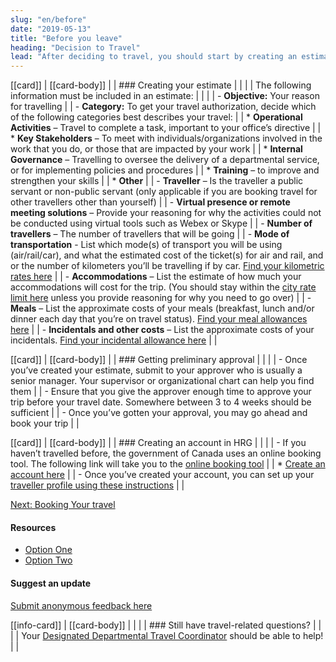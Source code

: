 ```yaml
---
slug: "en/before"
date: "2019-05-13"
title: "Before you leave"
heading: "Decision to Travel"
lead: "After deciding to travel, you should start by creating an estimate. The estimate should give an overall approximation of what the total cost of the trip will be, so that it can the be approved."
---
```

<div class="content-left col-xs-12 col-sm-12 col-md-8">

[[card]]
| [[card-body]]
| | ### Creating your estimate
| |
| | The following information must be included in an estimate:
| |
| | - **Objective:** Your reason for travelling
| | - **Category:** To get your travel authorization, decide which of the following categories best describes your travel:
| |   * **Operational Activities** – Travel to complete a task, important to your office’s directive
| |   * **Key Stakeholders** – To meet with individuals/organizations involved in the work that you do, or those that are impacted by your work
| |   * **Internal Governance** – Travelling to oversee the delivery of a departmental service, or for implementing policies and procedures
| |   * **Training** – to improve and strengthen your skills
| |   * **Other**
| | - **Traveller** – Is the traveller a public servant or non-public servant (only applicable if you are booking travel for other travellers other than yourself)
| | - **Virtual presence or remote meeting solutions** – Provide your reasoning for why the activities could not be conducted using virtual tools such as Webex or Skype
| | - **Number of travellers** – The number of travellers that will be going
| | - **Mode of transportation** - List which mode(s) of transport you will be using (air/rail/car), and what the estimated cost of the ticket(s) for air and rail, and or the number of kilometers you’ll be travelling if by car. [Find your kilometric rates here](https://www.njc-cnm.gc.ca/directive/d10/v238/s658/en#s658-tc-tm)
| | - **Accommodations** – List the estimate of how much your accommodations will cost for the trip. (You should stay within the [city rate limit here](https://rehelv-acrd.tpsgc-pwgsc.gc.ca/preface-eng.aspx#allcityratelimits) unless you provide reasoning for why you need to go over)
| | - **Meals** – List the approximate costs of your meals (breakfast, lunch and/or dinner each day that you’re on travel status). [Find your meal allowances here](https://www.njc-cnm.gc.ca/directive/d10/v238/s659/en#s659-tc-tm)
| | - **Incidentals and other costs** – List the approximate costs of your incidentals. [Find your incidental allowance here](https://www.njc-cnm.gc.ca/directive/d10/v238/s659/en#s659-tc-tm)
| |

[[card]]
| [[card-body]]
| | ### Getting preliminary approval
| |
| | - Once you’ve created your estimate, submit to your approver who is usually a senior manager. Your supervisor or organizational chart can help you find them
| | - Ensure that you give the approver enough time to approve your trip before your travel date. Somewhere between 3 to 4 weeks should be sufficient
| | - Once you’ve gotten your approval, you may go ahead and book your trip
| |

[[card]]
| [[card-body]]
| | ### Creating an account in HRG
| |
| | - If you haven’t travelled before, the government of Canada uses an online booking tool. The following link will take you to the [online booking tool](https://isuite6.hrgworldwide.com/gcportal/en-ca/sts.aspx)
| |   * [Create an account here](https://isuite6.hrgworldwide.com/tabid/292/Default.aspx)
| | - Once you’ve created your account, you can set up your [traveller profile using these instructions](https://isuite6.hrgworldwide.com/Portals/6/docs/EN%20-%20UG%20-%20Completing%20a%20traveller%20profile%20-%2019jui2019.pdf)
| |

[Next: Booking Your travel](/en/booktravel)

</div>

<div class="content-right col-xs-6 col-md-4">

#### Resources
* [Option One](/)
* [Option Two](/)

#### Suggest an update
[Submit anonymous feedback here](https://docs.google.com/forms/d/e/1FAIpQLSf9y3VY3ADLpQ4kQLGvOo4cIdEEi5Hs3en-0lWRc4wQeTRheg/viewform)


[[info-card]]
| [[card-body]]
| |
| | ### Still have travel-related questions?
| |
| | Your [Designated Departmental Travel Coordinator](https://www.tbs-sct.gc.ca/ap/list-liste/dtc-cmv-eng.asp) should be able to help!
| |

</div>